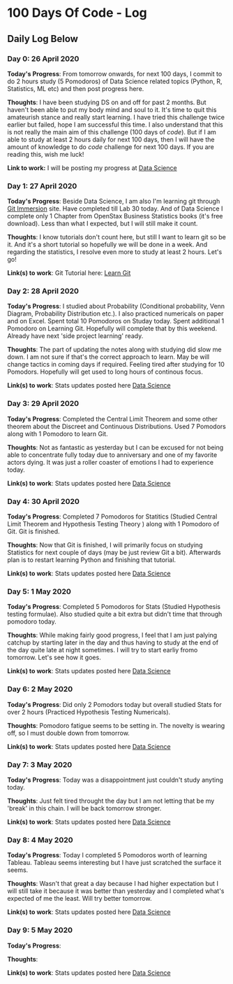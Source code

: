 # 100 Days Of Code - Log

## Daily Log Below

### Day 0: 26 April 2020

**Today's Progress**: From tomorrow onwards, for next 100 days, I commit to do 2 hours study (5 Pomodoros) of Data Science related topics (Python, R, Statistics, ML etc) and then post progress here.

**Thoughts**: I have been studying DS on and off for past 2 months. But haven't been able to put my body mind and soul to it. It's time to quit this amateurish stance and really start learning. I have tried this challenge twice earlier but failed, hope I am successful this time. I also understand that this is not really the main aim of this challenge (100 days of *code*). But if I am able to study at least 2 hours daily for next 100 days, then I will have the amount of knowledge to do *code* challenge for next 100 days. If you are reading this, wish me luck!

**Link to work:** I will be posting my progress at [Data Science](https://github.com/codeRSH/Data-Science )

### Day 1: 27 April 2020

**Today's Progress**: Beside Data Science, I am also I'm learning git through [Git Immersion](http://gitimmersion.com/) site. Have completed till Lab 30 today. And of Data Science I complete only 1 Chapter from OpenStax Business Statistics books (it's free download). Less than what I expected, but I will still make it count.

**Thoughts**: I know tutorials don't count here, but still I want to learn git so be it. And it's a short tutorial so hopefully we will be done in a week. And regarding the statistics, I resolve even more to study at least 2 hours. Let's go!

**Link(s) to work**: Git Tutorial here: [Learn Git](https://github.com/codeRSH/learngit)

### Day 2: 28 April 2020

**Today's Progress**: I studied about Probability (Conditional probability, Venn Diagram, Probability Distribution etc.). I also practiced numericals on paper and on Excel. Spent total 10 Pomodoros on Studay today. Spent additional 1 Pomodoro on Learning Git. Hopefully will complete that by this weekend. Already have next 'side project learning' ready.

**Thoughts**: The part of updating the notes along with studying did slow me down. I am not sure if that's the correct approach to learn. May be will change tactics in coming days if required. Feeling tired after studying for 10 Pomodors. Hopefully will get used to long hours of continous focus.

**Link(s) to work**: Stats updates posted here [Data Science](https://github.com/codeRSH/Data-Science )

### Day 3: 29 April 2020

**Today's Progress**: Completed the Central Limit Theorem and some other theorem about the Discreet and Continuous Distributions. Used 7 Pomodors along with 1 Pomodoro to learn Git.

**Thoughts**: Not as fantastic as yesterday but I can be excused for not being able to concentrate fully today due to anniversary and one of my favorite actors dying. It was just a roller coaster of emotions I had to experience today.

**Link(s) to work**: Stats updates posted here [Data Science](https://github.com/codeRSH/Data-Science )

### Day 4: 30 April 2020

**Today's Progress**: Completed 7 Pomodoros for Statitics (Studied Central Limit Theorem and Hypothesis Testing Theory ) along with 1 Pomodoro of Git. Git is finished.

**Thoughts**: Now that Git is finished, I will primarily focus on studying Statistics for next couple of days (may be just review Git a bit). Afterwards plan is to restart learning Python and finishing that tutorial.

**Link(s) to work**: Stats updates posted here [Data Science](https://github.com/codeRSH/Data-Science )

### Day 5: 1 May 2020

**Today's Progress**: Completed 5 Pomodoros for Stats (Studied Hypothesis testing formulae). Also studied quite a bit extra but didn't time that through pomodoro today.

**Thoughts**: While making fairly good progress, I feel that I am just palying catchup by starting later in the day and thus having to study at the end of the day quite late at night sometimes. I will try to start earliy fromo tomorrow. Let's see how it goes.

**Link(s) to work**: Stats updates posted here [Data Science](https://github.com/codeRSH/Data-Science )

### Day 6: 2 May 2020

**Today's Progress**: Did only 2 Pomodors today but overall studied Stats for over 2 hours (Practiced Hypothesis Testing Numericals).

**Thoughts**: Pomodoro fatigue seems to be setting in. The novelty is wearing off, so I must double down from tomorrow.

**Link(s) to work**: Stats updates posted here [Data Science](https://github.com/codeRSH/Data-Science )

### Day 7: 3 May 2020

**Today's Progress**: Today was a disappointment just couldn't study anyting today.

**Thoughts**: Just felt tired throught the day but I am not letting that be my 'break' in this chain. I will be back tomorrow stronger.

**Link(s) to work**: Stats updates posted here [Data Science](https://github.com/codeRSH/Data-Science )

### Day 8: 4 May 2020

**Today's Progress**: Today I completed 5 Pomodoros worth of learning Tableau. Tableau seems interesting but I have just scratched the surface it seems.

**Thoughts**: Wasn't that great a day because I had higher expectation but I will still take it because it was better than yesterday and I completed what's expected of me the least. Will try better tomorrow.

**Link(s) to work**: Stats updates posted here [Data Science](https://github.com/codeRSH/Data-Science )

### Day 9: 5 May 2020

**Today's Progress**:

**Thoughts**:

**Link(s) to work**: Stats updates posted here [Data Science](https://github.com/codeRSH/Data-Science )
